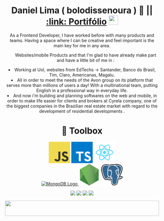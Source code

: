 <h1 align="center"> Daniel Lima ( bolodissenoura ) 🎂 || <a href="https://bolodissenoura.github.io/daniellimae/">:link: Portifólio</a> <img src="https://raw.githubusercontent.com/MartinHeinz/MartinHeinz/master/wave.gif" width="30px" height="30px"></h1>
<p align="center">As a Frontend Developer, I have worked before with many products and teams. Having a space where I can be creative and feel important is the main key for me in any area.</p>
<ul align="center"> Websites/mobile Products and  that I'm glad to have already make part and have a little bit of me in : </ul>
 <li align="center">Working at Uol, websites from EdTechs -> Santander, Banco do Brasil, Tim, Claro, Americanas, Magalu. </li>
 <li align="center">All in order to meet the needs of the Avon group on its platform that serves more than millions of users a day! With a multinational team, putting English in a professional way in everyday life. </li>
 <li align="center">And now i'm building and planning softwares on the web and mobile, in order to make life easier for clients and brokers at Cyrela company, one of the biggest companies in the Brazilian real estate market with regard to the development of residential developments .</li> 
<h1 align="center"> 🧰 Toolbox </h1>
<div align="center">
<a href="https://www.javascript.com/">
<img src="https://raw.githubusercontent.com/github/explore/80688e429a7d4ef2fca1e82350fe8e3517d3494d/topics/javascript/javascript.png" alt="JavaScript Logo" width="70" height="70"/></a> 
 <a href="https://www.typescriptlang.org/"><img src="https://raw.githubusercontent.com/github/explore/80688e429a7d4ef2fca1e82350fe8e3517d3494d/topics/typescript/typescript.png" alt="TypeScript Logo" width="70" height="70"/></a> 
  <a href="https://reactjs.org/"> <img src="https://raw.githubusercontent.com/github/explore/80688e429a7d4ef2fca1e82350fe8e3517d3494d/topics/react/react.png" alt="React Logo" width="70" height="70"/>  </a>
 <br/>
  <a href="https://www.mongodb.com/">  <img src="https://res.cloudinary.com/crunchbase-production/image/upload/c_lpad,h_170,w_170,f_auto,b_white,q_auto:eco,dpr_1/erkxwhl1gd48xfhe2yld" alt="MongoDB Logo" width="70" height="70"/> </a>
<img src="https://raw.githubusercontent.com/github/explore/80688e429a7d4ef2fca1e82350fe8e3517d3494d/topics/nodejs/nodejs.png" alt="Node Logo" width="70" height="70"/> </a>
  <a href="https://www.postgresql.org/">   <img src="https://raw.githubusercontent.com/github/explore/80688e429a7d4ef2fca1e82350fe8e3517d3494d/topics/postgresql/postgresql.png" alt="Postgres Logo" width="70" height="70"/></a>

</div>
  
  <div align="center"> 

  <a href="https://instagram.com/daniellimae" target="_blank"><img src="https://img.shields.io/badge/-Instagram-%23E4405F?style=for-the-badge&logo=instagram&logoColor=white" target="_blank"></a>
 	<a href="https://www.twitch.tv/bolodissenouraa" target="_blank"><img src="https://img.shields.io/badge/Twitch-9146FF?style=for-the-badge&logo=twitch&logoColor=white" target="_blank"></a>
 <a href="https://discord.gg/pDbY76q8Qf" target="_blank"><img src="https://img.shields.io/badge/Discord-7289DA?style=for-the-badge&logo=discord&logoColor=white" target="_blank"></a> 
  <a href="https://www.linkedin.com/in/daniel-alves-lima-b53090200/" target="_blank"><img src="https://img.shields.io/badge/-LinkedIn-%230077B5?style=for-the-badge&logo=linkedin&logoColor=white" target="_blank"></a> 

<img src="https://raw.githubusercontent.com/matfantinel/matfantinel/master/waves.svg" width="100%" height="50px">
